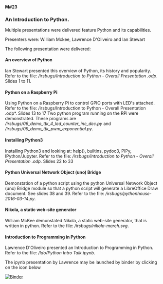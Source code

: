 #### M#23

### An Introduction to Python.

Multiple presentations were delivered feature Python and its capabilities.

Presenters were: William Mckee, Lawrence D'Oliveiro and Ian Stewart

The following presentation were delivered:

#### An overview of Python

Ian Stewart presented this overview of Python, its history and popularity.
Refer to the file: */irsbugs/Introduction to Python - Overall Presentation .odp*. Slides 1 to 11.

#### Python on a Raspberry Pi

Using Python on a Raspberry Pi to control GPIO ports with LED's attached.
Refer to the file: /irsbugs/Introduction to Python - Overall Presentation .odp*. Slides 13 to 17
Two python program running on the RPi were demonstrated. These programs are 
*/irsbugs/06_demo_ttk_4_led_counter_inc_dec.py* and */irsbugs/09_demo_ttk_pwm_exponential.py*.

#### Installing Python3 

Installing Python3 and looking at: help(), builtins, pydoc3, PIPy, IPython/Jupyter.
Refer to the file: */irsbugs/Introduction to Python - Overall Presentation .odp*. Slides 22 to 33

#### Python Universal Network Object (uno) Bridge

Demonstation of a python script using the python Universal Network Object (uno) Bridge module so that 
a python script will generate a LibreOffice Draw document. See slides 38 and 39.
Refer to the file: */irsbugs/pythonhouse-2016-03-14.py*.

#### Nikola, a static web-site generator

William McKee demonstated Nikola, a static web-site generator, that is written in python.
Refer to the file: */irsbugs/nikola-march.svg*.

#### Introduction to Programming in Python

Lawrence D'Oliveiro presented an Introduction to Programming in Python. 
Refer to the file: 	*/ldo/Python Intro Talk.ipynb*.

The ipynb presentation by Lawrence may be launched by binder by clicking on the icon below

[![Binder](https://mybinder.org/badge_logo.svg)](https://mybinder.org/v2/gh/HamPUG/meetings/master?filepath=2016%2F2016-03-14%2Fldo%2FPython%20Intro%20Talk.ipynb)
